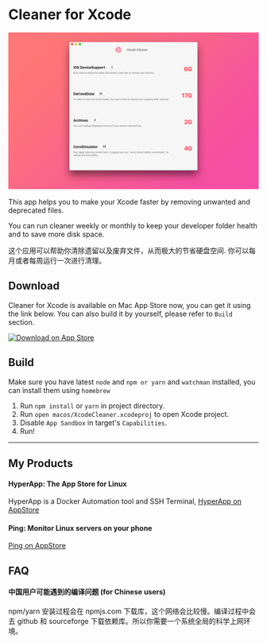 # Cleaner for Xcode


![Screen Shot](./screenshot.png "Screenshot")


This app helps you to make your Xcode faster by removing unwanted and deprecated files.

You can run cleaner weekly or monthly to keep your developer folder health and to save more disk space.


这个应用可以帮助你清除遗留以及废弃文件，从而极大的节省硬盘空间. 你可以每月或者每周运行一次进行清理。



## Download

Cleaner for Xcode is available on Mac App Store now, you can get it using the link below. You can also build it by yourself, please refer to `Build` section.

[![Download on App Store](https://www.apple.com/itunes/link/images/link-badge-appstore.png "View on App Store")
](https://itunes.apple.com/app/cleaner-for-xcode/id1296084683) 



## Build

Make sure you have latest `node` and `npm or yarn`  and `watchman` installed, you can install them using `homebrew`

1. Run `npm install` or `yarn` in project directory.
2. Run `open macos/XcodeCleaner.xcodeproj` to open Xcode project.
3. Disable `App Sandbox` in target's `Capabilities`.
4. Run! 


----


## My Products

#### HyperApp: The App Store for Linux

HyperApp is a Docker Automation tool and SSH Terminal, [HyperApp on AppStore](https://itunes.apple.com/app/apple-store/id1179750280?pt=118260435&ct=xc&mt=8)


#### Ping: Monitor Linux servers on your phone

[Ping on AppStore](https://itunes.apple.com/app/ping-linux-monitor/id1276204653?ct=xc)



## FAQ

#### 中国用户可能遇到的编译问题 (for Chinese users)

npm/yarn 安装过程会在 npmjs.com 下载库，这个网络会比较慢。编译过程中会去 github 和 sourceforge 下载依赖库。所以你需要一个系统全局的科学上网环境。
